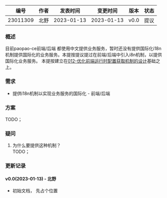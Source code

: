 | 编号 | 作者 | 发表时间 | 变更时间 | 版本 | 状态 |
| ----- | ----- | ----- | ----- | ----- | ----- |
| 23011309 | 北野 | 2023-01-13 | 2023-01-13 | v0.0 | 提议 |

### 概述  
目前paopao-ce前端/后端 都使用中文提供业务服务，暂时还没有提供国际化i18n机制提供国际化的业务服务。本提按提议提过在前端/后端中引入i8n机制，以提供国际化业务服务。 本提按建立在[012-优化前端运行时配置获取机制的设计](012-优化前端运行时配置获取机制的设计.md)基础之上。

### 需求   
* 提供i18n机制以实现业务服务的国际化 - 前端/后端

### 方案  
TODO；  

### 疑问

1. 为什么要提供这种机制？   
TODO；

### 更新记录
#### v0.0(2023-01-13) - 北野
* 初始文档， 先占个位置
